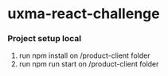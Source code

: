 # uxma-react-challenge

### Project setup local

1. run npm install on /product-client folder
2. run npm run start on /product-client folder
